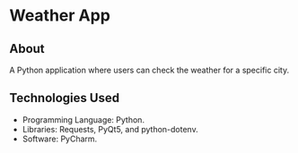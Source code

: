 # Weather App

## About

A Python application where users can check the weather for a specific city.

## Technologies Used

- Programming Language: Python.
- Libraries: Requests, PyQt5, and python-dotenv.
- Software: PyCharm.
